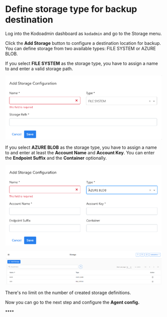# Define storage type for backup destination

Log into the Kodoadmin dashboard as `kodadmin`  and go to the Storage menu. 

Click the **Add Storage** button to configure a destination location for backup. You can define storage from two available types: FILE SYSTEM or AZURE BLOB.

If you select **FILE SYSTEM** as the storage type, you have to assign a name to and enter a valid storage path.

![](../../../.gitbook/assets/kodoadmin-storage-02%20%281%29.png)

If you select **AZURE BLOB** as the storage type, you have to assign a name to and enter at least the **Account Name** and **Account Key**. You can enter the **Endpoint Suffix** and the **Container** optionally. 

![](../../../.gitbook/assets/kodoadmin-storage-03.png)

![](../../../.gitbook/assets/kodoadmin-storage-01.png)

There's no limit on the number of created storage definitions.

Now you can go to the next step and configure the **Agent config.**

\*\*\*\*

